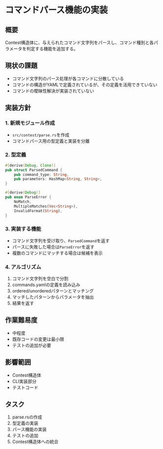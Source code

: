 # コマンドパース機能の実装

## 概要
Contest構造体に、与えられたコマンド文字列をパースし、コマンド種別と各パラメータを判定する機能を追加する。

## 現状の課題
- コマンド文字列のパース処理が各コマンドに分散している
- コマンドの構造がYAMLで定義されているが、その定義を活用できていない
- コマンドの曖昧性解決が実装されていない

## 実装方針

### 1. 新規モジュール作成
- `src/contest/parse.rs`を作成
- コマンドパース用の型定義と実装を分離

### 2. 型定義
```rust
#[derive(Debug, Clone)]
pub struct ParsedCommand {
    pub command_type: String,
    pub parameters: HashMap<String, String>,
}

#[derive(Debug)]
pub enum ParseError {
    NoMatch,
    MultipleMatches(Vec<String>),
    InvalidFormat(String),
}
```

### 3. 実装する機能
- コマンド文字列を受け取り、`ParsedCommand`を返す
- パースに失敗した場合は`ParseError`を返す
- 複数のコマンドにマッチする場合は候補を表示

### 4. アルゴリズム
1. コマンド文字列を空白で分割
2. commands.yamlの定義を読み込み
3. ordered/unorderedパターンとマッチング
4. マッチしたパターンからパラメータを抽出
5. 結果を返す

## 作業難易度
- 中程度
- 既存コードの変更は最小限
- テストの追加が必要

## 影響範囲
- Contest構造体
- CLI実装部分
- テストコード

## タスク
1. parse.rsの作成
2. 型定義の実装
3. パース機能の実装
4. テストの追加
5. Contest構造体への統合 
